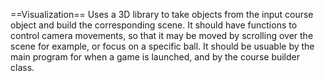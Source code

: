 ==Visualization==
Uses a 3D library to take objects from the input course object and build the corresponding scene.
It should have functions to control camera movements, so that it may be moved by scrolling over the scene for example, or focus on a specific ball.
It should be usuable by the main program for when a game is launched, and by the course builder class.